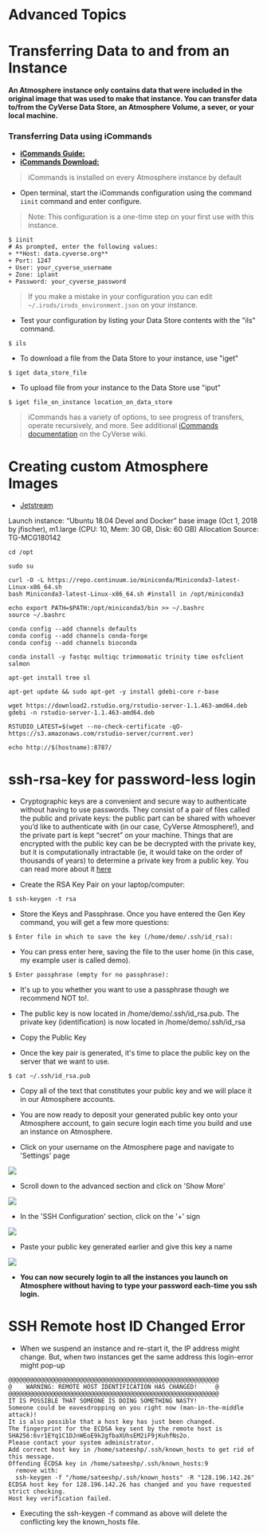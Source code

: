 Advanced Topics
===

# Transferring Data to and from an Instance

**An Atmosphere instance only contains data that were included in the original image that was used to make that instance. You can transfer data to/from the CyVerse Data Store, an Atmosphere Volume, a sever, or your local machine.**

### **Transferring Data using iCommands**

- [**iCommands Guide:**](https://cyverse-data-store-guide.readthedocs-hosted.com/en/latest/step2.html)
- [**iCommands Download:**](https://wiki.cyverse.org/wiki/display/DS/Setting+Up+iCommands)

> iCommands is installed on every Atmosphere instance by default

- Open terminal, start the iCommands configuration using the command `iinit` command and enter configure.

> Note: This configuration is a one-time step on your first use with this
          instance.

```
$ iinit
# As prompted, enter the following values:
+ **Host: data.cyverse.org**
+ Port: 1247
+ User: your_cyverse_username
+ Zone: iplant
+ Password: your_cyverse_password
```

> If you make a mistake in your configuration you can edit `~/.irods/irods_environment.json` on your instance.

- Test your configuration by listing your Data Store contents with the "ils" command.

```
$ ils
```

- To download a file from the Data Store to your instance, use "iget"

```
$ iget data_store_file
```

- To upload file from your instance to the Data Store use "iput"

```
$ iget file_on_instance location_on_data_store
```

> iCommands has a variety of options, to see progress of transfers, operate recursively, and more. See additional [iCommands documentation](https://wiki.cyverse.org/wiki/display/DS/Using+iCommands) on the CyVerse wiki.

# Creating custom Atmosphere Images

- [Jetstream](https://hackmd.io/im0eDxViQgmxTL4zYBfGoQ#)

Launch instance: “Ubuntu 18.04 Devel and Docker” base image (Oct 1, 2018 by jfischer), m1.large (CPU: 10, Mem: 30 GB, Disk: 60 GB)
Allocation Source: TG-MCG180142

```
cd /opt

sudo su

curl -O -L https://repo.continuum.io/miniconda/Miniconda3-latest-Linux-x86_64.sh
bash Miniconda3-latest-Linux-x86_64.sh #install in /opt/miniconda3

echo export PATH=$PATH:/opt/miniconda3/bin >> ~/.bashrc
source ~/.bashrc

conda config --add channels defaults
conda config --add channels conda-forge
conda config --add channels bioconda

conda install -y fastqc multiqc trimmomatic trinity time osfclient salmon

apt-get install tree sl

apt-get update && sudo apt-get -y install gdebi-core r-base

wget https://download2.rstudio.org/rstudio-server-1.1.463-amd64.deb
gdebi -n rstudio-server-1.1.463-amd64.deb

RSTUDIO_LATEST=$(wget --no-check-certificate -qO- https://s3.amazonaws.com/rstudio-server/current.ver)
```

`echo http://$(hostname):8787/`


# ssh-rsa-key for password-less login

-	Cryptographic keys are a convenient and secure way to authenticate without having to use passwords. They consist of a pair of files called the public and private keys: the public part can be shared with whoever you’d like to authenticate with (in our case, CyVerse Atmosphere!), and the private part is kept “secret” on your machine. Things that are encrypted with the public key can be be decrypted with the private key, but it is computationally intractable (ie, it would take on the order of thousands of years) to determine a private key from a public key. You can read more about it [here](https://www.digitalocean.com/community/tutorials/how-to-set-up-ssh-keys--2)

- Create the RSA Key Pair on your laptop/computer:

```
$ ssh-keygen -t rsa
```

- Store the Keys and Passphrase. Once you have entered the Gen Key command, you will get a few more questions:

```
$ Enter file in which to save the key (/home/demo/.ssh/id_rsa):
```

- You can press enter here, saving the file to the user home (in this case, my example user is called demo).

```
$ Enter passphrase (empty for no passphrase):
```

- It's up to you whether you want to use a passphrase though we recommend NOT to!.

- The public key is now located in /home/demo/.ssh/id_rsa.pub. The private key (identification) is now located in /home/demo/.ssh/id_rsa

- Copy the Public Key

- Once the key pair is generated, it's time to place the public key on the server that we want to use.

```
$ cat ~/.ssh/id_rsa.pub
```

- Copy all of the text that constitutes your public key and we will place it in our Atmosphere accounts.

- You are now ready to deposit your generated public key onto your Atmosphere account, to gain secure login each time you build and use an instance on Atmosphere.

- Click on your username on the Atmosphere page and navigate to 'Settings' page

![](/img/additional3.png)

- Scroll down to the advanced section and click on 'Show More'

![](/img/additional4.png)

- In the 'SSH Configuration' section, click on the '+' sign

![](/img/additional5.png)

- Paste your public key generated earlier and give this key a name

![](/img/additional6.png)

- **You can now securely login to all the instances you launch on Atmosphere without having to type your password each-time you ssh login.**

# SSH Remote host ID Changed Error

- When we suspend an instance and re-start it, the IP address might change. But, when two instances get the same address this login-error might pop-up

```
@@@@@@@@@@@@@@@@@@@@@@@@@@@@@@@@@@@@@@@@@@@@@@@@@@@@@@@@@@@
@    WARNING: REMOTE HOST IDENTIFICATION HAS CHANGED!     @
@@@@@@@@@@@@@@@@@@@@@@@@@@@@@@@@@@@@@@@@@@@@@@@@@@@@@@@@@@@
IT IS POSSIBLE THAT SOMEONE IS DOING SOMETHING NASTY!
Someone could be eavesdropping on you right now (man-in-the-middle attack)!
It is also possible that a host key has just been changed.
The fingerprint for the ECDSA key sent by the remote host is
SHA256:6vr1EYq1C1DJnWEoE9k2gfbaXUhsEM2iF9jKuhfNs2o.
Please contact your system administrator.
Add correct host key in /home/sateeshp/.ssh/known_hosts to get rid of this message.
Offending ECDSA key in /home/sateeshp/.ssh/known_hosts:9
  remove with:
  ssh-keygen -f "/home/sateeshp/.ssh/known_hosts" -R "128.196.142.26"
ECDSA host key for 128.196.142.26 has changed and you have requested strict checking.
Host key verification failed.
```
- Executing the ssh-keygen -f command as above will delete the conflicting key the known_hosts file.
